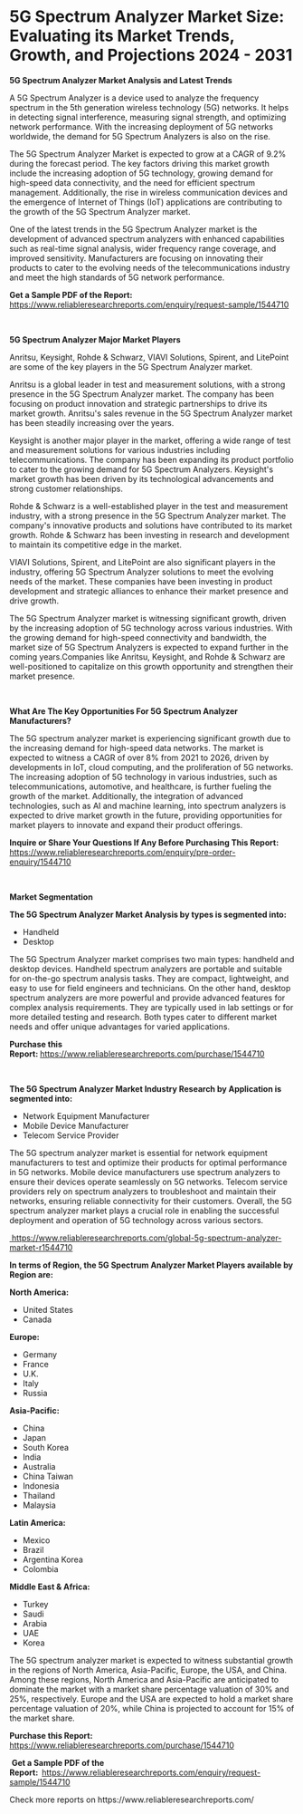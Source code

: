 <p><h1>5G Spectrum Analyzer Market Size: Evaluating its Market Trends, Growth, and Projections 2024 - 2031</h1></p><p><strong>5G Spectrum Analyzer Market Analysis and Latest Trends</strong></p>
<p><p>A 5G Spectrum Analyzer is a device used to analyze the frequency spectrum in the 5th generation wireless technology (5G) networks. It helps in detecting signal interference, measuring signal strength, and optimizing network performance. With the increasing deployment of 5G networks worldwide, the demand for 5G Spectrum Analyzers is also on the rise.</p><p>The 5G Spectrum Analyzer Market is expected to grow at a CAGR of 9.2% during the forecast period. The key factors driving this market growth include the increasing adoption of 5G technology, growing demand for high-speed data connectivity, and the need for efficient spectrum management. Additionally, the rise in wireless communication devices and the emergence of Internet of Things (IoT) applications are contributing to the growth of the 5G Spectrum Analyzer market.</p><p>One of the latest trends in the 5G Spectrum Analyzer market is the development of advanced spectrum analyzers with enhanced capabilities such as real-time signal analysis, wider frequency range coverage, and improved sensitivity. Manufacturers are focusing on innovating their products to cater to the evolving needs of the telecommunications industry and meet the high standards of 5G network performance.</p></p>
<p><strong>Get a Sample PDF of the Report:&nbsp;</strong> <a href="https://www.reliableresearchreports.com/enquiry/request-sample/1544710">https://www.reliableresearchreports.com/enquiry/request-sample/1544710</a></p>
<p>&nbsp;</p>
<p><strong>5G Spectrum Analyzer Major Market Players</strong></p>
<p><p>Anritsu, Keysight, Rohde & Schwarz, VIAVI Solutions, Spirent, and LitePoint are some of the key players in the 5G Spectrum Analyzer market.</p><p>Anritsu is a global leader in test and measurement solutions, with a strong presence in the 5G Spectrum Analyzer market. The company has been focusing on product innovation and strategic partnerships to drive its market growth. Anritsu's sales revenue in the 5G Spectrum Analyzer market has been steadily increasing over the years.</p><p>Keysight is another major player in the market, offering a wide range of test and measurement solutions for various industries including telecommunications. The company has been expanding its product portfolio to cater to the growing demand for 5G Spectrum Analyzers. Keysight's market growth has been driven by its technological advancements and strong customer relationships.</p><p>Rohde & Schwarz is a well-established player in the test and measurement industry, with a strong presence in the 5G Spectrum Analyzer market. The company's innovative products and solutions have contributed to its market growth. Rohde & Schwarz has been investing in research and development to maintain its competitive edge in the market.</p><p>VIAVI Solutions, Spirent, and LitePoint are also significant players in the industry, offering 5G Spectrum Analyzer solutions to meet the evolving needs of the market. These companies have been investing in product development and strategic alliances to enhance their market presence and drive growth.</p><p>The 5G Spectrum Analyzer market is witnessing significant growth, driven by the increasing adoption of 5G technology across various industries. With the growing demand for high-speed connectivity and bandwidth, the market size of 5G Spectrum Analyzers is expected to expand further in the coming years.Companies like Anritsu, Keysight, and Rohde & Schwarz are well-positioned to capitalize on this growth opportunity and strengthen their market presence.</p></p>
<p>&nbsp;</p>
<p><strong>What Are The Key Opportunities For 5G Spectrum Analyzer Manufacturers?</strong></p>
<p><p>The 5G spectrum analyzer market is experiencing significant growth due to the increasing demand for high-speed data networks. The market is expected to witness a CAGR of over 8% from 2021 to 2026, driven by developments in IoT, cloud computing, and the proliferation of 5G networks. The increasing adoption of 5G technology in various industries, such as telecommunications, automotive, and healthcare, is further fueling the growth of the market. Additionally, the integration of advanced technologies, such as AI and machine learning, into spectrum analyzers is expected to drive market growth in the future, providing opportunities for market players to innovate and expand their product offerings.</p></p>
<p><strong>Inquire or Share Your Questions If Any Before Purchasing This Report:</strong> <a href="https://www.reliableresearchreports.com/enquiry/pre-order-enquiry/1544710">https://www.reliableresearchreports.com/enquiry/pre-order-enquiry/1544710</a></p>
<p>&nbsp;</p>
<p><strong>Market Segmentation</strong></p>
<p><strong>The 5G Spectrum Analyzer Market Analysis by types is segmented into:</strong></p>
<p><ul><li>Handheld</li><li>Desktop</li></ul></p>
<p><p>The 5G Spectrum Analyzer market comprises two main types: handheld and desktop devices. Handheld spectrum analyzers are portable and suitable for on-the-go spectrum analysis tasks. They are compact, lightweight, and easy to use for field engineers and technicians. On the other hand, desktop spectrum analyzers are more powerful and provide advanced features for complex analysis requirements. They are typically used in lab settings or for more detailed testing and research. Both types cater to different market needs and offer unique advantages for varied applications.</p></p>
<p><strong>Purchase this Report:&nbsp;</strong><a href="https://www.reliableresearchreports.com/purchase/1544710">https://www.reliableresearchreports.com/purchase/1544710</a></p>
<p>&nbsp;</p>
<p><strong>The 5G Spectrum Analyzer Market Industry Research by Application is segmented into:</strong></p>
<p><ul><li>Network Equipment Manufacturer</li><li>Mobile Device Manufacturer</li><li>Telecom Service Provider</li></ul></p>
<p><p>The 5G spectrum analyzer market is essential for network equipment manufacturers to test and optimize their products for optimal performance in 5G networks. Mobile device manufacturers use spectrum analyzers to ensure their devices operate seamlessly on 5G networks. Telecom service providers rely on spectrum analyzers to troubleshoot and maintain their networks, ensuring reliable connectivity for their customers. Overall, the 5G spectrum analyzer market plays a crucial role in enabling the successful deployment and operation of 5G technology across various sectors.</p></p>
<p><a href="https://www.reliableresearchreports.com/global-5g-spectrum-analyzer-market-r1544710">&nbsp;https://www.reliableresearchreports.com/global-5g-spectrum-analyzer-market-r1544710</a></p>
<p><strong>In terms of Region, the 5G Spectrum Analyzer Market Players available by Region are:</strong></p>
<p>
    <p> <strong> North America: </strong>
        <ul>
            <li>United States</li>
            <li>Canada</li>
        </ul>
        </p> 
    <p> <strong> Europe: </strong>
        <ul>
            <li>Germany</li>
            <li>France</li>
            <li>U.K.</li>
            <li>Italy</li>
            <li>Russia</li>
        </ul>
        </p> 
    <p> <strong> Asia-Pacific: </strong>
        <ul>
            <li>China</li>
            <li>Japan</li>
            <li>South Korea</li>
            <li>India</li>
            <li>Australia</li>
            <li>China Taiwan</li>
            <li>Indonesia</li>
            <li>Thailand</li>
            <li>Malaysia</li>
        </ul>
        </p> 
    <p> <strong> Latin America: </strong>
        <ul>
            <li>Mexico</li>
            <li>Brazil</li>
            <li>Argentina Korea</li>
            <li>Colombia</li>
        </ul>
        </p> 
    <p> <strong> Middle East & Africa: </strong>
        <ul>
            <li>Turkey</li>
            <li>Saudi</li>
            <li>Arabia</li>
            <li>UAE</li>
            <li>Korea</li>
        </ul>
    </p>
    </p>
<p><p>The 5G spectrum analyzer market is expected to witness substantial growth in the regions of North America, Asia-Pacific, Europe, the USA, and China. Among these regions, North America and Asia-Pacific are anticipated to dominate the market with a market share percentage valuation of 30% and 25%, respectively. Europe and the USA are expected to hold a market share percentage valuation of 20%, while China is projected to account for 15% of the market share.</p></p>
<p><strong>Purchase this Report: </strong><a href="https://www.reliableresearchreports.com/purchase/1544710">https://www.reliableresearchreports.com/purchase/1544710</a></p>
<p>&nbsp;<strong>Get a Sample PDF of the Report:&nbsp;&nbsp;</strong><a href="https://www.reliableresearchreports.com/enquiry/request-sample/1544710">https://www.reliableresearchreports.com/enquiry/request-sample/1544710</a></p>
<p><strong></strong></p>
<p>Check more reports on https://www.reliableresearchreports.com/</p>